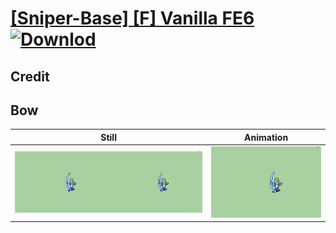 # [\[Sniper-Base\] \[F\] Vanilla FE6](./) [![Downlod](https://img.shields.io/badge/Download--red?style=social&logo=github)](https://minhaskamal.github.io/DownGit/#/home?url=https://github.com/Klokinator/FE-Repo/tree/main/Battle%20Animations%2FInfantry%20-%20(Bow)%20Snipers%20and%20Ballistae%2F%5BSniper-Base%5D%20%5BF%5D%20Vanilla%20FE6%2F5.%20Bow)

## Credit



## Bow

| Still | Animation |
| :---: | :-------: |
| ![Bow still](./Bow_000.png) | ![Bow animation](./Bow.gif) |
